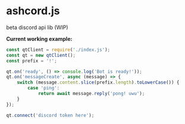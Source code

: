 # ashcord.js
beta discord api lib (WIP)

**Current working example:**
```js
const qtClient = require('./index.js');
const qt = new qtClient();
const prefix = '!';

qt.on('ready', () => console.log('Bot is ready!'));
qt.on('messageCreate', async (message) => {
    switch (message.content.slice(prefix.length).toLowerCase()) {
        case 'ping':
            return await message.reply('pong! uwu');
    }
});

qt.connect('discord token here');
```